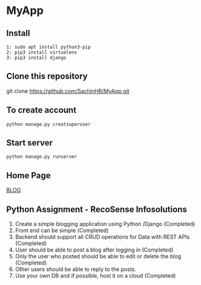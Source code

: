 # MyApp

## Install
```
1: sudo apt install python3-pip
2: pip3 install virtualenv
3: pip3 install django
```
## Clone this repository

git clone https://github.com/SachinHR/MyApp.git

## To create account
```
python manage.py creatsuperuser
```
## Start server
```
python manage.py runserver
```
## Home Page
[BLOG](http://127.0.0.1:8000/admin/login/?next=/admin/)

## Python Assignment - RecoSense Infosolutions
1. Create a simple blogging application using Python /Django          (Completed)
2. Front end can be simple                                            (Completed)
3. Backend should support all CRUD operations for Data with REST APIs (Completed)
4. User should be able to post a blog after logging in                (Completed)
5. Only the user who posted should be able to edit or delete the blog (Completed)
6. Other users should be able to reply to the posts. 
7. Use your own DB and if possible, host it on a cloud                (Completed)
